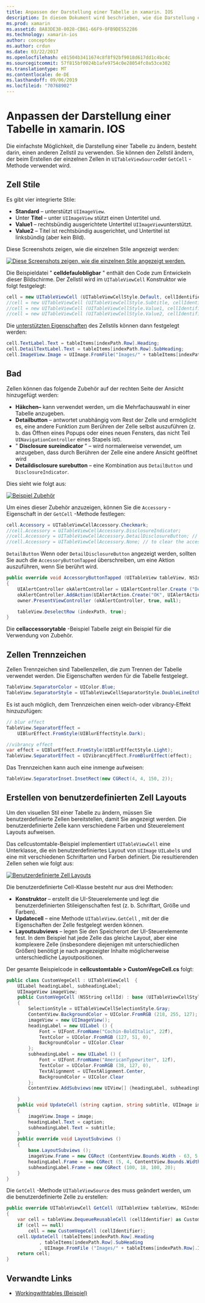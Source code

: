 ```yaml
---
title: Anpassen der Darstellung einer Tabelle in xamarin. IOS
description: In diesem Dokument wird beschrieben, wie die Darstellung einer Tabelle in xamarin. IOS angepasst wird. Es werden Zellen Stile, Zubehör, Zellen Trennzeichen und benutzerdefinierte Zell Layouts erläutert.
ms.prod: xamarin
ms.assetid: 8A83DE38-0028-CB61-66F9-0FB9DE552286
ms.technology: xamarin-ios
author: conceptdev
ms.author: crdun
ms.date: 03/22/2017
ms.openlocfilehash: e81504b3411674c8f8f92bf9018d617dd1c4bc4c
ms.sourcegitcommit: 57f815bf0024b1afe9754c0e28054fc0a53ce302
ms.translationtype: MT
ms.contentlocale: de-DE
ms.lasthandoff: 09/06/2019
ms.locfileid: "70768902"
---
```

# <a name="customizing-a-tables-appearance-in-xamarinios"></a>Anpassen der Darstellung einer Tabelle in xamarin. IOS

Die einfachste Möglichkeit, die Darstellung einer Tabelle zu ändern, besteht darin, einen anderen Zellstil zu verwenden. Sie können den Zellstil ändern, der beim Erstellen der einzelnen Zellen in `UITableViewSource`der `GetCell` -Methode verwendet wird.

## <a name="cell-styles"></a>Zell Stile

Es gibt vier integrierte Stile:

- **Standard** – unterstützt `UIImageView`.
- Unter **Titel** – unter `UIImageView` stützt einen Untertitel und.
- **Value1** – rechtsbündig ausgerichtete Untertitel `UIImageView`unterstützt.
- **Value2** – Titel ist rechtsbündig ausgerichtet, und Untertitel ist linksbündig (aber kein Bild).

Diese Screenshots zeigen, wie die einzelnen Stile angezeigt werden:

 [![](customizing-table-appearance-images/image7.png "Diese Screenshots zeigen, wie die einzelnen Stile angezeigt werden.")](customizing-table-appearance-images/image7.png#lightbox)

Die Beispieldatei " **celldefaulobligbar** " enthält den Code zum Entwickeln dieser Bildschirme. Der Zellstil wird im `UITableViewCell` Konstruktor wie folgt festgelegt:

```csharp
cell = new UITableViewCell (UITableViewCellStyle.Default, cellIdentifier);
//cell = new UITableViewCell (UITableViewCellStyle.Subtitle, cellIdentifier);
//cell = new UITableViewCell (UITableViewCellStyle.Value1, cellIdentifier);
//cell = new UITableViewCell (UITableViewCellStyle.Value2, cellIdentifier);
```

Die [unterstützten Eigenschaften](xref:UIKit.UITableViewCell) des Zellstils können dann festgelegt werden:

```csharp
cell.TextLabel.Text = tableItems[indexPath.Row].Heading;
cell.DetailTextLabel.Text = tableItems[indexPath.Row].SubHeading;
cell.ImageView.Image = UIImage.FromFile("Images/" + tableItems[indexPath.Row].ImageName); // don't use for Value2
```

## <a name="accessories"></a>Bad

Zellen können das folgende Zubehör auf der rechten Seite der Ansicht hinzugefügt werden:

- **Häkchen–** kann verwendet werden, um die Mehrfachauswahl in einer Tabelle anzugeben.
- **Detailbutton** – antwortet unabhängig vom Rest der Zelle und ermöglicht es, eine andere Funktion zum Berühren der Zelle selbst auszuführen (z. b. das Öffnen eines Popups oder eines neuen Fensters, das nicht Teil `UINavigationController` eines Stapels ist).
- " **Disclosure sureindicator** " – wird normalerweise verwendet, um anzugeben, dass durch Berühren der Zelle eine andere Ansicht geöffnet wird
- **Detaildisclosure surebutton** – eine Kombination aus `DetailButton` und `DisclosureIndicator`.

Dies sieht wie folgt aus:

 [![](customizing-table-appearance-images/image8.png "Beispiel Zubehör")](customizing-table-appearance-images/image8.png#lightbox)

Um eines dieser Zubehör anzuzeigen, können Sie die `Accessory` -Eigenschaft in der `GetCell` -Methode festlegen:

```csharp
cell.Accessory = UITableViewCellAccessory.Checkmark;
//cell.Accessory = UITableViewCellAccessory.DisclosureIndicator;
//cell.Accessory = UITableViewCellAccessory.DetailDisclosureButton; // implement AccessoryButtonTapped
//cell.Accessory = UITableViewCellAccessory.None; // to clear the accessory
```

`DetailButton` Wenn oder `DetailDisclosureButton` angezeigt werden, sollten Sie auch die `AccessoryButtonTapped` überschreiben, um eine Aktion auszuführen, wenn Sie berührt wird.

```csharp
public override void AccessoryButtonTapped (UITableView tableView, NSIndexPath indexPath)
{
    UIAlertController okAlertController = UIAlertController.Create ("DetailDisclosureButton Touched", tableItems[indexPath.Row].Heading, UIAlertControllerStyle.Alert);
    okAlertController.AddAction(UIAlertAction.Create("OK", UIAlertActionStyle.Default, null));
    owner.PresentViewController (okAlertController, true, null);

    tableView.DeselectRow (indexPath, true);
}
```

Die **cellaccessorytable** -Beispiel Tabelle zeigt ein Beispiel für die Verwendung von Zubehör.

## <a name="cell-separators"></a>Zellen Trennzeichen

Zellen Trennzeichen sind Tabellenzellen, die zum Trennen der Tabelle verwendet werden. Die Eigenschaften werden für die Tabelle festgelegt.

```csharp
TableView.SeparatorColor = UIColor.Blue;
TableView.SeparatorStyle = UITableViewCellSeparatorStyle.DoubleLineEtched;
```

Es ist auch möglich, dem Trennzeichen einen weich-oder vibrancy-Effekt hinzuzufügen:

```csharp
// blur effect
TableView.SeparatorEffect =
    UIBlurEffect.FromStyle(UIBlurEffectStyle.Dark);

//vibrancy effect
var effect = UIBlurEffect.FromStyle(UIBlurEffectStyle.Light);
TableView.SeparatorEffect = UIVibrancyEffect.FromBlurEffect(effect);
```

Das Trennzeichen kann auch eine inmenge aufweisen:

```csharp
TableView.SeparatorInset.InsetRect(new CGRect(4, 4, 150, 2));
```

## <a name="creating-custom-cell-layouts"></a>Erstellen von benutzerdefinierten Zell Layouts

Um den visuellen Stil einer Tabelle zu ändern, müssen Sie benutzerdefinierte Zellen bereitstellen, damit Sie angezeigt werden. Die benutzerdefinierte Zelle kann verschiedene Farben und Steuerelement Layouts aufweisen.

Das cellcustomtable-Beispiel implementiert `UITableViewCell` eine Unterklasse, die ein benutzerdefiniertes Layout von `UIImage` `UILabel`s und eine mit verschiedenen Schriftarten und Farben definiert. Die resultierenden Zellen sehen wie folgt aus:

 [![](customizing-table-appearance-images/image9.png "Benutzerdefinierte Zell Layouts")](customizing-table-appearance-images/image9.png#lightbox)

Die benutzerdefinierte Cell-Klasse besteht nur aus drei Methoden:

- **Konstruktor** – erstellt die UI-Steuerelemente und legt die benutzerdefinierten Stileigenschaften fest (z. b. Schriftart, Größe und Farben).
- **Updatecell** – eine Methode `UITableView.GetCell` , mit der die Eigenschaften der Zelle festgelegt werden können.
- **Layoutsubviews** – legen Sie den Speicherort der UI-Steuerelemente fest. In dem Beispiel hat jede Zelle das gleiche Layout, aber eine komplexere Zelle (insbesondere diejenigen mit unterschiedlichen Größen) benötigt je nach angezeigter Inhalte möglicherweise unterschiedliche Layoutpositionen.

Der gesamte Beispielcode in **cellcustomtable > CustomVegeCell.cs** folgt:

```csharp
public class CustomVegeCell : UITableViewCell  {
    UILabel headingLabel, subheadingLabel;
    UIImageView imageView;
    public CustomVegeCell (NSString cellId) : base (UITableViewCellStyle.Default, cellId)
    {
        SelectionStyle = UITableViewCellSelectionStyle.Gray;
        ContentView.BackgroundColor = UIColor.FromRGB (218, 255, 127);
        imageView = new UIImageView();
        headingLabel = new UILabel () {
            Font = UIFont.FromName("Cochin-BoldItalic", 22f),
            TextColor = UIColor.FromRGB (127, 51, 0),
            BackgroundColor = UIColor.Clear
        };
        subheadingLabel = new UILabel () {
            Font = UIFont.FromName("AmericanTypewriter", 12f),
            TextColor = UIColor.FromRGB (38, 127, 0),
            TextAlignment = UITextAlignment.Center,
            BackgroundColor = UIColor.Clear
        };
        ContentView.AddSubviews(new UIView[] {headingLabel, subheadingLabel, imageView});

    }
    public void UpdateCell (string caption, string subtitle, UIImage image)
    {
        imageView.Image = image;
        headingLabel.Text = caption;
        subheadingLabel.Text = subtitle;
    }
    public override void LayoutSubviews ()
    {
        base.LayoutSubviews ();
        imageView.Frame = new CGRect (ContentView.Bounds.Width - 63, 5, 33, 33);
        headingLabel.Frame = new CGRect (5, 4, ContentView.Bounds.Width - 63, 25);
        subheadingLabel.Frame = new CGRect (100, 18, 100, 20);
    }
}
```

Die `GetCell` -Methode `UITableViewSource` des muss geändert werden, um die benutzerdefinierte Zelle zu erstellen:

```csharp
public override UITableViewCell GetCell (UITableView tableView, NSIndexPath indexPath)
{
    var cell = tableView.DequeueReusableCell (cellIdentifier) as CustomVegeCell;
    if (cell == null)
        cell = new CustomVegeCell (cellIdentifier);
    cell.UpdateCell (tableItems[indexPath.Row].Heading
            , tableItems[indexPath.Row].SubHeading
            , UIImage.FromFile ("Images/" + tableItems[indexPath.Row].ImageName) );
    return cell;
}
```

## <a name="related-links"></a>Verwandte Links

- [Workingwithtables (Beispiel)](https://docs.microsoft.com/samples/xamarin/ios-samples/workingwithtables)
